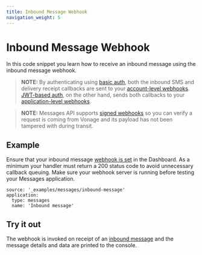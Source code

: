 ```yaml
---
title: Inbound Message Webhook
navigation_weight: 5
---
```


# Inbound Message Webhook

In this code snippet you learn how to receive an inbound message using the inbound message webhook.

> **NOTE:** By authenticating using [basic auth](https://developer.vonage.com/concepts/guides/authentication#basic-authentication), both the inbound SMS and delivery receipt callbacks are sent to your [account-level webhooks](https://dashboard.nexmo.com/settings).  [JWT-based auth](https://developer.vonage.com/concepts/guides/authentication#json-web-tokens), on the other hand, sends both callbacks to your [application-level webhooks](https://dashboard.nexmo.com/applications).

> **NOTE:** Messages API supports [signed webhooks](/concepts/guides/webhooks#decoding-signed-webhooks) so you can verify a request is coming from Vonage and its payload has not been tampered with during transit.

## Example

Ensure that your inbound message [webhook is set](/messages/code-snippets/configure-webhooks) in the Dashboard.  As a minimum your handler must return a 200 status code to avoid unnecessary callback queuing. Make sure your webhook server is running before testing your Messages application.

```code_snippets
source: '_examples/messages/inbound-message'
application:
  type: messages
  name: 'Inbound message'
```

## Try it out

The webhook is invoked on receipt of an [inbound message](/api/messages-olympus#inbound-message) and the message details and data are printed to the console.
